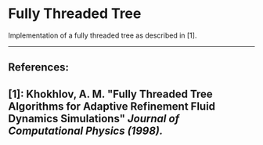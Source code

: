 # Fully Threaded Tree
Implementation of a fully threaded tree as described in [1].

---
## References:
[1]: Khokhlov, A. M. "Fully Threaded Tree Algorithms for Adaptive Refinement Fluid Dynamics Simulations" *Journal of Computational Physics (1998).*
---

